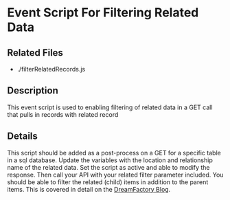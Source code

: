 # Event Script For Filtering Related Data
## Related Files
* ./filterRelatedRecords.js

## Description
This event script is used to enabling filtering of related data in a GET call that pulls in records with related record

## Details
This script should be added as a post-process on a GET for a specific table in a sql database. Update the variables with the location and relationship name of the related data. Set the script as active and able to modify the response. Then call your API with your related filter parameter included. You should be able to filter the related (child) items in addition to the parent items. This is covered in detail on the [DreamFactory Blog](http://blog.dreamfactory.com/using-event-scripts-to-filter-related-data).
